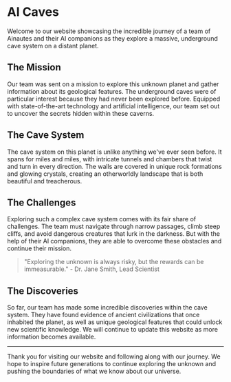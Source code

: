 <!--
Write me markdown content of website with wallpaper:

"A team of Ainautes and their AI companions exploring a massive, underground cave system on a distant planet."

The header of the page should not be copy of the text but rather a real content of the website which is using this wallpaper.

- Feel free to use structure like headings, bullets, numbering, blockquotes, paragraphs, horizontal lines, etc.
- You can use formatting like bold or _italic_
- You can include UTF-8 emojis
- Links should be only #hash anchors (and you can refer to the document itself)
- Do not include images
-->

<!--font:Montserrat-->

# AI Caves

Welcome to our website showcasing the incredible journey of a team of Ainautes and their AI companions as they explore a massive, underground cave system on a distant planet.

## The Mission

Our team was sent on a mission to explore this unknown planet and gather information about its geological features. The underground caves were of particular interest because they had never been explored before. Equipped with state-of-the-art technology and artificial intelligence, our team set out to uncover the secrets hidden within these caverns.

## The Cave System

The cave system on this planet is unlike anything we've ever seen before. It spans for miles and miles, with intricate tunnels and chambers that twist and turn in every direction. The walls are covered in unique rock formations and glowing crystals, creating an otherworldly landscape that is both beautiful and treacherous.

## The Challenges

Exploring such a complex cave system comes with its fair share of challenges. The team must navigate through narrow passages, climb steep cliffs, and avoid dangerous creatures that lurk in the darkness. But with the help of their AI companions, they are able to overcome these obstacles and continue their mission.

> "Exploring the unknown is always risky, but the rewards can be immeasurable." - Dr. Jane Smith, Lead Scientist

## The Discoveries

So far, our team has made some incredible discoveries within the cave system. They have found evidence of ancient civilizations that once inhabited the planet, as well as unique geological features that could unlock new scientific knowledge. We will continue to update this website as more information becomes available.

---

Thank you for visiting our website and following along with our journey. We hope to inspire future generations to continue exploring the unknown and pushing the boundaries of what we know about our universe.
